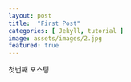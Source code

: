 ```yaml
---
layout: post
title:  "First Post"
categories: [ Jekyll, tutorial ]
image: assets/images/2.jpg
featured: true
---
```

첫번째 포스팅

